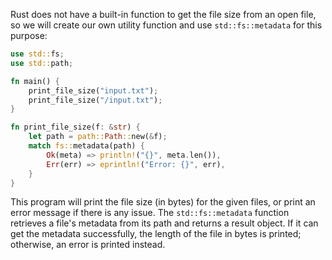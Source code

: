 Rust does not have a built-in function to get the file size from an open file, so we will create our own utility function and use `std::fs::metadata` for this purpose:
```rust
use std::fs;
use std::path;

fn main() {
    print_file_size("input.txt");
    print_file_size("/input.txt");
}

fn print_file_size(f: &str) {
    let path = path::Path::new(&f);
    match fs::metadata(path) {
        Ok(meta) => println!("{}", meta.len()),
        Err(err) => eprintln!("Error: {}", err),
    }
}
```
This program will print the file size (in bytes) for the given files, or print an error message if there is any issue. The `std::fs::metadata` function retrieves a file's metadata from its path and returns a result object. If it can get the metadata successfully, the length of the file in bytes is printed; otherwise, an error is printed instead.
